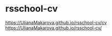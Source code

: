 # rsschool-cv
https://UlianaMakarova.github.io/rsschool-cv/cv
https://UlianaMakarova.github.io/rsschool-cv/
